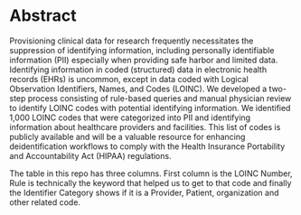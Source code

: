 # Abstract

Provisioning clinical data for research frequently necessitates the suppression of identifying information, including personally identifiable information (PII) especially when providing safe harbor and limited data. Identifying information in coded (structured) data in electronic health records (EHRs) is uncommon, except in data coded with Logical Observation Identifiers, Names, and Codes (LOINC). We developed a two-step process consisting of rule-based queries and manual physician review to identify LOINC codes with potential identifying information. We identified 1,000 LOINC codes that were categorized into PII and identifying information about healthcare providers and facilities. This list of codes is publicly available and will be a valuable resource for enhancing deidentification workflows to comply with the Health Insurance Portability and Accountability Act (HIPAA) regulations. 

The table in this repo has three columns. First column is the LOINC Number, Rule is technically the keyword that helped us to get to that code and finally the Identifier Category shows if it is a Provider, Patient, organization and other related code.

